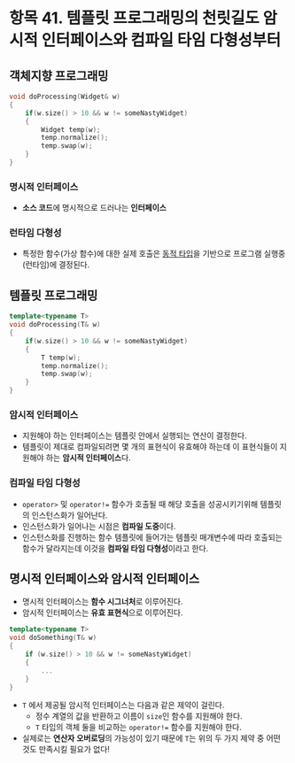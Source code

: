 # 항목 41. 템플릿 프로그래밍의 천릿길도 암시적 인터페이스와 컴파일 타임 다형성부터
## 객체지향 프로그래밍
```cpp
void doProcessing(Widget& w)
{
    if(w.size() > 10 && w != someNastyWidget)
    {
        Widget temp(w);
        temp.normalize();
        temp.swap(w);
    }
}
```
### 명시적 인터페이스
- **소스 코드**에 명시적으로 드러나는 **인터페이스**

### 런타임 다형성
- 특정한 함수(가상 함수)에 대한 실제 호출은 [동적 타입](/Chapter6/Item37.md)을 기반으로 프로그램 실행중(런타임)에 결정된다.

## 템플릿 프로그래밍
```cpp
template<typename T>
void doProcessing(T& w)
{
    if(w.size() > 10 && w != someNastyWidget)
    {
        T temp(w);
        temp.normalize();
        temp.swap(w);
    }
}
```
### 암시적 인터페이스
- 지원해야 하는 인터페이스는 템플릿 안에서 실행되는 연산이 결정한다.
- 템플릿이 제대로 컴파일되려면 몇 개의 표현식이 유효해야 하는데 이 표현식들이 지원해야 하는 **암시적 인터페이스**다.

### 컴파일 타임 다형성
- `operator>` 및 `operator!=` 함수가 호출될 때 해당 호출을 성공시키기위해 템플릿의 인스턴스화가 일어난다.
- 인스턴스화가 일어나는 시점은 **컴파일 도중**이다.
- 인스턴스화를 진행하는 함수 템플릿에 들어가는 템플릿 매개변수에 따라 호출되는 함수가 달라지는데 이것을 **컴파일 타임 다형성**이라고 한다.

## 명시적 인터페이스와 암시적 인터페이스
- 명시적 인터페이스는 **함수 시그너처**로 이루어진다.
- 암시적 인터페이스는 **유효 표현식**으로 이루어진다.
```cpp
template<typename T>
void doSomething(T& w)
{
    if (w.size() > 10 && w != someNastyWidget)
    {
        ...
    }
}
```
- `T` 에서 제공될 암시적 인터페이스는 다음과 같은 제약이 걸린다.
    - 정수 계열의 값을 반환하고 이름이 `size`인 함수를 지원해야 한다.
    - `T` 타입의 객체 둘을 비교하는 `operator!=` 함수를 지원해야 한다.
- 실제로는 **연산자 오버로딩**의 가능성이 있기 때문에 `T`는 위의 두 가지 제약 중 어떤 것도 만족시킬 필요가 없다!